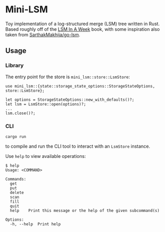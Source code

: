 # Mini-LSM

Toy implementation of a log-structured merge (LSM) tree written in Rust. Based roughly off of the [LSM In A Week](https://skyzh.github.io/mini-lsm/00-preface.html) book, with some inspiration also taken from [SarthakMakhija/go-lsm](https://github.com/SarthakMakhija/go-lsm).

## Usage
### Library
The entry point for the store is `mini_lsm::store::LsmStore`:
```
use mini_lsm::{state::storage_state_options::StorageStateOptions, store::LsmStore};

let options = StorageStateOptions::new_with_defaults()?;
let lsm = LsmStore::open(options)?;
...
lsm.close()?;
```
### CLI
```
cargo run
```
to compile and run the CLI tool to interact with an `LsmStore` instance. 

Use `help` to view available operations:
```
$ help
Usage: <COMMAND>

Commands:
  get
  put
  delete
  scan
  fill
  quit
  help    Print this message or the help of the given subcommand(s)

Options:
  -h, --help  Print help
```
